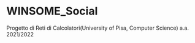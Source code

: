 # WINSOME_Social

Progetto di Reti di Calcolatori(University of Pisa, Computer Science) a.a. 2021/2022
